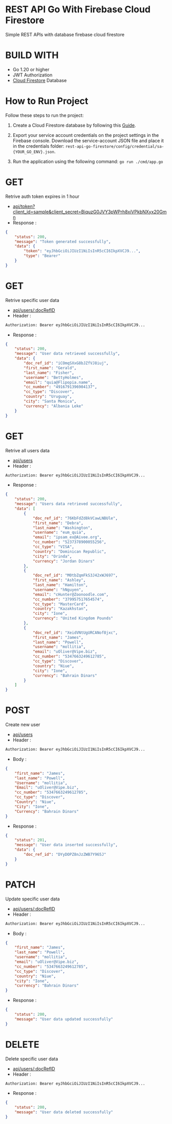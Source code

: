 # REST API Go With Firebase Cloud Firestore
Simple REST APIs with database firebase cloud firestore
# BUILD WITH
- Go 1.20 or higher
- JWT Authorization
- [Cloud Firestore](https://firebase.google.com/docs/firestore/quickstart) Database

# How to Run Project

Follow these steps to run the project:

1. Create a Cloud Firestore database by following this [Guide](https://firebase.google.com/docs/firestore/quickstart).

2. Export your service account credentials on the project settings in the Firebase console. Download the service-account JSON file and place it in the credentials folder: `rest-api-go-firestore/config/credential/sa-{YOUR_GO_ENV}.json`.

3. Run the application using the following command: `go run ./cmd/app.go`

# GET
Retrive auth token expires in 1 hour
- [api/token?client_id=sample&client_secret=BiquzG0JVY3pWPrh8xiVPkbNXyx20Gmn](localhost:8080/api/token?client_id=sample&client_secret=BiquzG0JVY3pWPrh8xiVPkbNXyx20Gmn)
- Response :

```json 
{
    "status": 200,
    "message": "Token generated successfully",
    "data": {
        "token": "eyJhbGciOiJIUzI1NiIsInR5cCI6IkpXVCJ9...",
        "type": "Bearer"
    }
}
```

# GET
Retrive specific user data
- [api/users/:docRefID](localhost:8080/api/users/:docRefID)
- Header :
```sh
Authorization: Bearer eyJhbGciOiJIUzI1NiIsInR5cCI6IkpXVCJ9...
```
- Response :

```json 
{
    "status": 200,
    "message": "User data retrieved successfully",
    "data": {
        "doc_ref_id": "iCOmqSXxG8bJZfVJ8iuj",
        "first_name": "Gerald",
        "last_name": "Fisher",
        "username": "BettyHolmes",
        "email": "quia@Flipopia.name",
        "cc_number": "4916791396904137",
        "cc_type": "Discover",
        "country": "Uruguay",
        "city": "Santa Monica",
        "currency": "Albania Leke"
    }
}
```

# GET
Retrive all users data
- [api/users](localhost:8080/api/users)
- Header :
```sh
Authorization: Bearer eyJhbGciOiJIUzI1NiIsInR5cCI6IkpXVCJ9...
```
- Response :

```json 
{
    "status": 200,
    "message": "Users data retrieved successfully",
    "data": [
        {
            "doc_ref_id": "76KbFdZd8kVCawLNBUle",
            "first_name": "Debra",
            "last_name": "Washington",
            "username": "eum_quia",
            "email": "ipsam_ex@Aivee.org",
            "cc_number": "5237378900055256",
            "cc_type": "VISA",
            "country": "Dominican Republic",
            "city": "Orinda",
            "currency": "Jordan Dinars"
        },
        {
            "doc_ref_id": "M0tbZqmFkS3J42xWJ697",
            "first_name": "Ashley",
            "last_name": "Hamilton",
            "username": "hNguyen",
            "email": "cHunter@Zoonoodle.com",
            "cc_number": "379957517654574",
            "cc_type": "MasterCard",
            "country": "Kazakhstan",
            "city": "Ione",
            "currency": "United Kingdom Pounds"
        },
        {
            "doc_ref_id": "XeidVNtUgURCANof8jxc",
            "first_name": "James",
            "last_name": "Powell",
            "username": "mollitia",
            "email": "uOliver@Vipe.biz",
            "cc_number": "5347663249612785",
            "cc_type": "Discover",
            "country": "Niue",
            "city": "Ione",
            "currency": "Bahrain Dinars"
        }
    ]
}
```

# POST
Create new user
- [api/users](localhost:8080/api/users)
- Header :
```sh
Authorization: Bearer eyJhbGciOiJIUzI1NiIsInR5cCI6IkpXVCJ9...
```
- Body :

```json 
{
    "first_name": "James",
    "last_name": "Powell",
    "Username": "mollitia",
    "Email": "uOliver@Vipe.biz",
    "cc_number": "5347663249612785",
    "cc_type": "Discover",
    "Country": "Niue",
    "City": "Ione",
    "Currency": "Bahrain Dinars"
}
```

- Response :

```json 
{
    "status": 201,
    "message": "User data inserted successfully",
    "data": {
        "doc_ref_id": "DYyDOPZ8nJzZWB7Y965J"
    }
}
```

# PATCH
Update specific user data
- [api/users/:docRefID](localhost:8080/api/users/:docRefID)
- Header :
```sh
Authorization: Bearer eyJhbGciOiJIUzI1NiIsInR5cCI6IkpXVCJ9...
```
- Body :

```json 
{
    "first_name": "James",
    "last_name": "Powell",
    "username": "mollitia",
    "email": "uOliver@Vipe.biz",
    "cc_number": "5347663249612785",
    "cc_type": "Discover",
    "country": "Niue",
    "city": "Ione",
    "currency": "Bahrain Dinars"
}
```

- Response :

```json 
{
    "status": 200,
    "message": "User data updated successfully"
}
```


# DELETE
Delete specific user data
- [api/users/:docRefID](localhost:8080/api/users/:docRefID)
- Header :
```sh
Authorization: Bearer eyJhbGciOiJIUzI1NiIsInR5cCI6IkpXVCJ9...
```
- Response :

```json 
{
    "status": 200,
    "message": "User data deleted successfully"
}
```